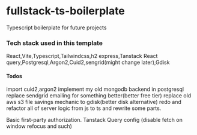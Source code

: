 # fullstack-ts-boilerplate

Typescript boilerplate for future projects

### Tech stack used in this template

React,Vite,Typescript,Tailwindcss,h2 express,Tanstack React query,Postgresql,Argon2,Cuid2,sengrid(might change later),Gdisk

#### Todos

import cuid2,argon2
implement my old mongodb backend in postgresql
replace sendgrid emailing for something better(better free tier)
replace old aws s3 file savings mechanic to gdisk(better disk alternative)
redo and refactor all of server logic from js to ts and rewrite some parts.

Basic first-party authorization.
Tanstack Query config (disable fetch on window refocus and such)
